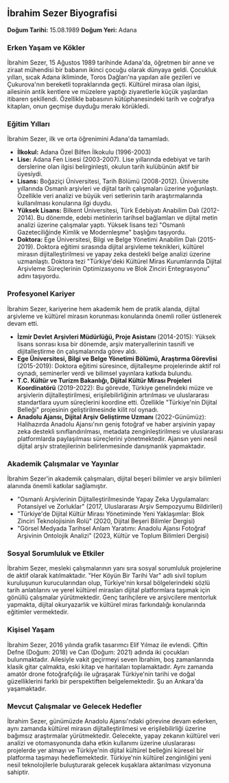 ## İbrahim Sezer Biyografisi

**Doğum Tarihi:** 15.08.1989
**Doğum Yeri:** Adana

### Erken Yaşam ve Kökler

İbrahim Sezer, 15 Ağustos 1989 tarihinde Adana'da, öğretmen bir anne ve ziraat mühendisi bir babanın ikinci çocuğu olarak dünyaya geldi. Çocukluk yılları, sıcak Adana ikliminde, Toros Dağları'na yapılan aile gezileri ve Çukurova'nın bereketli topraklarında geçti. Kültürel mirasa olan ilgisi, ailesinin antik kentlere ve müzelere yaptığı ziyaretlerle küçük yaşlardan itibaren şekillendi. Özellikle babasının kütüphanesindeki tarih ve coğrafya kitapları, onun geçmişe duyduğu merakı körükledi.

### Eğitim Yılları

İbrahim Sezer, ilk ve orta öğrenimini Adana'da tamamladı.
*   **İlkokul:** Adana Özel Bilfen İlkokulu (1996-2003)
*   **Lise:** Adana Fen Lisesi (2003-2007). Lise yıllarında edebiyat ve tarih derslerine olan ilgisi belirginleşti, okulun tarih kulübünün aktif bir üyesiydi.
*   **Lisans:** Boğaziçi Üniversitesi, Tarih Bölümü (2008-2012). Üniversite yıllarında Osmanlı arşivleri ve dijital tarih çalışmaları üzerine yoğunlaştı. Özellikle veri analizi ve büyük veri setlerinin tarih araştırmalarında kullanılması konularına ilgi duydu.
*   **Yüksek Lisans:** Bilkent Üniversitesi, Türk Edebiyatı Anabilim Dalı (2012-2014). Bu dönemde, edebi metinlerin tarihsel bağlamları ve dijital metin analizi üzerine çalışmalar yaptı. Yüksek lisans tezi "Osmanlı Gazeteciliğinde Kimlik ve Modernleşme" başlığını taşıyordu.
*   **Doktora:** Ege Üniversitesi, Bilgi ve Belge Yönetimi Anabilim Dalı (2015-2019). Doktora eğitimi sırasında dijital arşivleme teknikleri, kültürel mirasın dijitalleştirilmesi ve yapay zeka destekli belge analizi üzerine uzmanlaştı. Doktora tezi "Türkiye'deki Kültürel Miras Kurumlarında Dijital Arşivleme Süreçlerinin Optimizasyonu ve Blok Zinciri Entegrasyonu" adını taşıyordu.

### Profesyonel Kariyer

İbrahim Sezer, kariyerine hem akademik hem de pratik alanda, dijital arşivleme ve kültürel mirasın korunması konularında önemli roller üstlenerek devam etti.
*   **İzmir Devlet Arşivleri Müdürlüğü, Proje Asistanı** (2014-2015): Yüksek lisans sonrası kısa bir dönemde, arşiv materyallerinin tasnifi ve dijitalleştirme ön çalışmalarında görev aldı.
*   **Ege Üniversitesi, Bilgi ve Belge Yönetimi Bölümü, Araştırma Görevlisi** (2015-2019): Doktora eğitimi süresince, dijitalleşme projelerinde aktif rol oynadı, seminerler verdi ve bilimsel yayınlara katkıda bulundu.
*   **T.C. Kültür ve Turizm Bakanlığı, Dijital Kültür Mirası Projeleri Koordinatörü** (2019-2022): Bu görevde, Türkiye genelindeki müze ve arşivlerin dijitalleştirilmesi, erişilebilirliğinin artırılması ve uluslararası standartlara uyum süreçlerini koordine etti. Özellikle "Türkiye'nin Dijital Belleği" projesinin geliştirilmesinde kilit rol oynadı.
*   **Anadolu Ajansı, Dijital Arşiv Geliştirme Uzmanı** (2022-Günümüz): Halihazırda Anadolu Ajansı'nın geniş fotoğraf ve haber arşivinin yapay zeka destekli sınıflandırılması, metadata zenginleştirilmesi ve uluslararası platformlarda paylaşılması süreçlerini yönetmektedir. Ajansın yeni nesil dijital arşiv stratejilerinin belirlenmesinde danışmanlık yapmaktadır.

### Akademik Çalışmalar ve Yayınlar

İbrahim Sezer'in akademik çalışmaları, dijital beşeri bilimler ve arşiv bilimleri alanında önemli katkılar sağlamıştır.
*   "Osmanlı Arşivlerinin Dijitalleştirilmesinde Yapay Zeka Uygulamaları: Potansiyel ve Zorluklar" (2017, Uluslararası Arşiv Sempozyumu Bildirileri)
*   "Türkiye'de Dijital Kültür Mirası Yönetiminde Yeni Yaklaşımlar: Blok Zinciri Teknolojisinin Rolü" (2020, Dijital Beşeri Bilimler Dergisi)
*   "Görsel Medyada Tarihsel Anlam Yaratımı: Anadolu Ajansı Fotoğraf Arşivinin Ontolojik Analizi" (2023, Kültür ve Toplum Bilimleri Dergisi)

### Sosyal Sorumluluk ve Etkiler

İbrahim Sezer, mesleki çalışmalarının yanı sıra sosyal sorumluluk projelerine de aktif olarak katılmaktadır. "Her Köyün Bir Tarihi Var" adlı sivil toplum kuruluşunun kurucularından olup, Türkiye'nin kırsal bölgelerindeki sözlü tarih anlatılarını ve yerel kültürel mirasları dijital platformlara taşımak için gönüllü çalışmalar yürütmektedir. Genç tarihçilere ve arşivcilere mentorluk yapmakta, dijital okuryazarlık ve kültürel miras farkındalığı konularında eğitimler vermektedir.

### Kişisel Yaşam

İbrahim Sezer, 2016 yılında grafik tasarımcı Elif Yılmaz ile evlendi. Çiftin Defne (Doğum: 2018) ve Can (Doğum: 2021) adında iki çocukları bulunmaktadır. Ailesiyle vakit geçirmeyi seven İbrahim, boş zamanlarında klasik gitar çalmakta, eski kitap ve haritaları toplamaktadır. Aynı zamanda amatör drone fotoğrafçılığı ile uğraşarak Türkiye'nin tarihi ve doğal güzelliklerini farklı bir perspektiften belgelemektedir. Şu an Ankara'da yaşamaktadır.

### Mevcut Çalışmalar ve Gelecek Hedefler

İbrahim Sezer, günümüzde Anadolu Ajansı'ndaki görevine devam ederken, aynı zamanda kültürel mirasın dijitalleştirilmesi ve erişilebilirliği üzerine bağımsız araştırmalar yürütmektedir. Gelecekte, yapay zekanın kültürel veri analizi ve otomasyonunda daha etkin kullanımı üzerine uluslararası projelerde yer almayı ve Türkiye'nin dijital kültürel belleğini küresel bir platforma taşımayı hedeflemektedir. Türkiye'nin kültürel zenginliğini yeni nesil teknolojilerle buluşturarak gelecek kuşaklara aktarılması vizyonuna sahiptir.